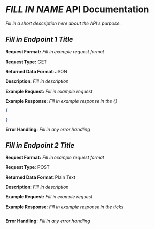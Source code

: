 # *FILL IN NAME* API Documentation
*Fill in a short description here about the API's purpose.*

## *Fill in Endpoint 1 Title*
**Request Format:** *Fill in example request format*

**Request Type:** GET

**Returned Data Format**: JSON

**Description:** *Fill in description*


**Example Request:** *Fill in example request*

**Example Response:**
*Fill in example response in the {}*

```json
{

}
```

**Error Handling:**
*Fill in any error handling*

## *Fill in Endpoint 2 Title*
**Request Format:** *Fill in example request format*

**Request Type**: POST

**Returned Data Format**: Plain Text

**Description:** *Fill in description*

**Example Request:** *Fill in example request*

**Example Response:**
*Fill in example response in the ticks*

```

```

**Error Handling:**
*Fill in any error handling*
